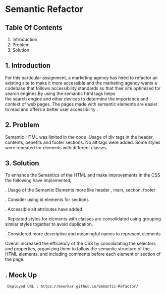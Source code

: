 # Semantic Refactor

## Table Of Contents

1. Introduction
2. Problem
3. Solution


## 1. Introduction

For this particular assignment, a marketing agency has hired to refactor an existing site to make it more accessible and the  marketing agency
wants a codebase that follows accessibility standards so that their site optimized for search engines.By using the semantic html tags helps  
the search engine and other devices to determine the importance and context of web pages. The pages made with semantic elements are easier to 
read and offers a better user accessibility .

## 2. Problem
Semantic HTML was limited in the code .Usage of div tags in the header, contents, benefits and footer sections. No alt tags were added.
Some styles were repeated for elements with different classes.



## 3. Solution
To enhance the Semantics of the HTML and make improvements in the CSS the following have implemented,

. Usage of the Semantic Elements more like header , main, section, footer

. Consider using id elements for sections

. Accessible alt attributes have added

. Repeated styles for elements with classes are consolidated using grouping similar styles together to avoid duplication.

. Considered more descriptive and meaningful names to represent elements

 Overall increased the efficiency of the CSS by consolidating the selectors and properties, organizing them to follow the semantic structure of the HTML elements, 
and including comments before each element or section of the page.

## . Mock Up
     Deployed URL : https://meerkar.github.io/Semantic-Refactor/
     





  


